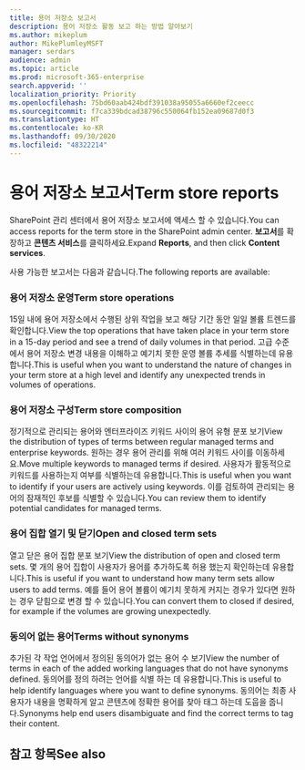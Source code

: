 ```yaml
---
title: 용어 저장소 보고서
description: 용어 저장소 활동 보고 하는 방법 알아보기
ms.author: mikeplum
author: MikePlumleyMSFT
manager: serdars
audience: admin
ms.topic: article
ms.prod: microsoft-365-enterprise
search.appverid: ''
localization_priority: Priority
ms.openlocfilehash: 75bd60aab424bdf391038a95055a6660ef2ceecc
ms.sourcegitcommit: f7ca339bdcad38796c550064fb152ea09687d0f3
ms.translationtype: HT
ms.contentlocale: ko-KR
ms.lasthandoff: 09/30/2020
ms.locfileid: "48322214"
---
```

# <a name="term-store-reports"></a><span data-ttu-id="85b94-103">용어 저장소 보고서</span><span class="sxs-lookup"><span data-stu-id="85b94-103">Term store reports</span></span>

<span data-ttu-id="85b94-104">SharePoint 관리 센터에서 용어 저장소 보고서에 액세스 할 수 있습니다.</span><span class="sxs-lookup"><span data-stu-id="85b94-104">You can access reports for the term store in the SharePoint admin center.</span></span> <span data-ttu-id="85b94-105">**보고서**를 확장하고 **콘텐츠 서비스**를 클릭하세요.</span><span class="sxs-lookup"><span data-stu-id="85b94-105">Expand **Reports**, and then click **Content services**.</span></span>

<span data-ttu-id="85b94-106">사용 가능한 보고서는 다음과 같습니다.</span><span class="sxs-lookup"><span data-stu-id="85b94-106">The following reports are available:</span></span>

### <a name="term-store-operations"></a><span data-ttu-id="85b94-107">용어 저장소 운영</span><span class="sxs-lookup"><span data-stu-id="85b94-107">Term store operations</span></span>

<span data-ttu-id="85b94-108">15일 내에 용어 저장소에서 수행된 상위 작업을 보고 해당 기간 동안 일일 볼륨 트렌드를 확인합니다.</span><span class="sxs-lookup"><span data-stu-id="85b94-108">View the top operations that have taken place in your term store in a 15-day period and see a trend of daily volumes in that period.</span></span> <span data-ttu-id="85b94-109">고급 수준에서 용어 저장소 변경 내용을 이해하고 예기치 못한 운영 볼륨 추세를 식별하는데 유용합니다.</span><span class="sxs-lookup"><span data-stu-id="85b94-109">This is useful when you want to understand the nature of changes in your term store at a high level and identify any unexpected trends in volumes of operations.</span></span> 

### <a name="term-store-composition"></a><span data-ttu-id="85b94-110">용어 저장소 구성</span><span class="sxs-lookup"><span data-stu-id="85b94-110">Term store composition</span></span>

<span data-ttu-id="85b94-111">정기적으로 관리되는 용어와 엔터프라이즈 키워드 사이의 용어 유형 분포 보기</span><span class="sxs-lookup"><span data-stu-id="85b94-111">View the distribution of types of terms between regular managed terms and enterprise keywords.</span></span> <span data-ttu-id="85b94-112">원하는 경우 용어 관리를 위해 여러 키워드 사이를 이동하세요.</span><span class="sxs-lookup"><span data-stu-id="85b94-112">Move multiple keywords to managed terms if desired.</span></span> <span data-ttu-id="85b94-113">사용자가 활동적으로 키워드를 사용하는지 여부를 식별하는데 유용합니다.</span><span class="sxs-lookup"><span data-stu-id="85b94-113">This is useful when you want to identify if your users are actively using keywords.</span></span> <span data-ttu-id="85b94-114">이를 검토하여 관리되는 용어의 잠재적인 후보를 식별할 수 있습니다.</span><span class="sxs-lookup"><span data-stu-id="85b94-114">You can review them to identify potential candidates for managed terms.</span></span>

### <a name="open-and-closed-term-sets"></a><span data-ttu-id="85b94-115">용어 집합 열기 및 닫기</span><span class="sxs-lookup"><span data-stu-id="85b94-115">Open and closed term sets</span></span>

<span data-ttu-id="85b94-116">열고 닫은 용어 집합 분포 보기</span><span class="sxs-lookup"><span data-stu-id="85b94-116">View the distribution of open and closed term sets.</span></span> <span data-ttu-id="85b94-117">몇 개의 용어 집합이 사용자가 용어를 추가하도록 허용 했는지 확인하는데 유용합니다.</span><span class="sxs-lookup"><span data-stu-id="85b94-117">This is useful if you want to understand how many term sets allow users to add terms.</span></span> <span data-ttu-id="85b94-118">예를 들어 용어 볼륨이 예기치 못하게 커지는 경우가 있다면 원하는 경우 닫힘으로 변경 할 수 있습니다.</span><span class="sxs-lookup"><span data-stu-id="85b94-118">You can convert them to closed if desired, for example if the volumes are growing unexpectedly.</span></span> 

### <a name="terms-without-synonyms"></a><span data-ttu-id="85b94-119">동의어 없는 용어</span><span class="sxs-lookup"><span data-stu-id="85b94-119">Terms without synonyms</span></span>

<span data-ttu-id="85b94-120">추가된 각 작업 언어에서 정의된 동의어가 없는 용어 수 보기</span><span class="sxs-lookup"><span data-stu-id="85b94-120">View the number of terms in each of the added working languages that do not have synonyms defined.</span></span> <span data-ttu-id="85b94-121">동의어를 정의 하려는 언어를 식별 하는 데 유용합니다.</span><span class="sxs-lookup"><span data-stu-id="85b94-121">This is useful to help identify languages where you want to define synonyms.</span></span> <span data-ttu-id="85b94-122">동의어는 최종 사용자가 내용을 명확하게 알고 콘텐츠에 정확한 용어를 찾아 태그 하는데 도웁을 줍니다.</span><span class="sxs-lookup"><span data-stu-id="85b94-122">Synonyms help end users disambiguate and find the correct terms to tag their content.</span></span>

## <a name="see-also"></a><span data-ttu-id="85b94-123">참고 항목</span><span class="sxs-lookup"><span data-stu-id="85b94-123">See also</span></span>



  







